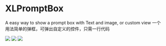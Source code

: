 # XLPromptBox
A easy way to show a prompt box with Text and image, or custom view 一个用法简单的弹框，可弹出自定义的控件，只需一行代码

![](https://github.com/ShelinShelin/XLPromptBox/blob/master/Untitled_1.gif)
![](https://github.com/ShelinShelin/XLPromptBox/blob/master/Untitled_2.gif)
![](https://github.com/ShelinShelin/XLPromptBox/blob/master/Untitled_3.gif)
